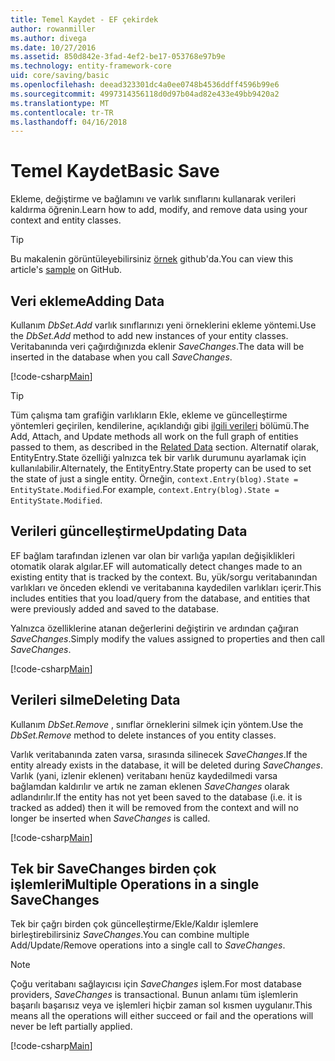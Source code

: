 ```yaml
---
title: Temel Kaydet - EF çekirdek
author: rowanmiller
ms.author: divega
ms.date: 10/27/2016
ms.assetid: 850d842e-3fad-4ef2-be17-053768e97b9e
ms.technology: entity-framework-core
uid: core/saving/basic
ms.openlocfilehash: deead323301dc4a0ee0748b4536ddff4596b99e6
ms.sourcegitcommit: 4997314356118d0d97b04ad82e433e49bb9420a2
ms.translationtype: MT
ms.contentlocale: tr-TR
ms.lasthandoff: 04/16/2018
---
```

# <a name="basic-save"></a><span data-ttu-id="67780-102">Temel Kaydet</span><span class="sxs-lookup"><span data-stu-id="67780-102">Basic Save</span></span>

<span data-ttu-id="67780-103">Ekleme, değiştirme ve bağlamını ve varlık sınıflarını kullanarak verileri kaldırma öğrenin.</span><span class="sxs-lookup"><span data-stu-id="67780-103">Learn how to add, modify, and remove data using your context and entity classes.</span></span>

> [!TIP]  
> <span data-ttu-id="67780-104">Bu makalenin görüntüleyebilirsiniz [örnek](https://github.com/aspnet/EntityFramework.Docs/tree/master/samples/core/Saving/Saving/Basics/) github'da.</span><span class="sxs-lookup"><span data-stu-id="67780-104">You can view this article's [sample](https://github.com/aspnet/EntityFramework.Docs/tree/master/samples/core/Saving/Saving/Basics/) on GitHub.</span></span>

## <a name="adding-data"></a><span data-ttu-id="67780-105">Veri ekleme</span><span class="sxs-lookup"><span data-stu-id="67780-105">Adding Data</span></span>

<span data-ttu-id="67780-106">Kullanım *DbSet.Add* varlık sınıflarınızı yeni örneklerini ekleme yöntemi.</span><span class="sxs-lookup"><span data-stu-id="67780-106">Use the *DbSet.Add* method to add new instances of your entity classes.</span></span> <span data-ttu-id="67780-107">Veritabanında veri çağırdığınızda eklenir *SaveChanges*.</span><span class="sxs-lookup"><span data-stu-id="67780-107">The data will be inserted in the database when you call *SaveChanges*.</span></span>

[!code-csharp[Main](../../../samples/core/Saving/Saving/Basics/Sample.cs#Add)]

> [!TIP]  
> <span data-ttu-id="67780-108">Tüm çalışma tam grafiğin varlıkların Ekle, ekleme ve güncelleştirme yöntemleri geçirilen, kendilerine, açıklandığı gibi [ilgili verileri](related-data.md) bölümü.</span><span class="sxs-lookup"><span data-stu-id="67780-108">The Add, Attach, and Update methods all work on the full graph of entities passed to them, as described in the [Related Data](related-data.md) section.</span></span> <span data-ttu-id="67780-109">Alternatif olarak, EntityEntry.State özelliği yalnızca tek bir varlık durumunu ayarlamak için kullanılabilir.</span><span class="sxs-lookup"><span data-stu-id="67780-109">Alternately, the EntityEntry.State property can be used to set the state of just a single entity.</span></span> <span data-ttu-id="67780-110">Örneğin, `context.Entry(blog).State = EntityState.Modified`.</span><span class="sxs-lookup"><span data-stu-id="67780-110">For example, `context.Entry(blog).State = EntityState.Modified`.</span></span>

## <a name="updating-data"></a><span data-ttu-id="67780-111">Verileri güncelleştirme</span><span class="sxs-lookup"><span data-stu-id="67780-111">Updating Data</span></span>

<span data-ttu-id="67780-112">EF bağlam tarafından izlenen var olan bir varlığa yapılan değişiklikleri otomatik olarak algılar.</span><span class="sxs-lookup"><span data-stu-id="67780-112">EF will automatically detect changes made to an existing entity that is tracked by the context.</span></span> <span data-ttu-id="67780-113">Bu, yük/sorgu veritabanından varlıkları ve önceden eklendi ve veritabanına kaydedilen varlıkları içerir.</span><span class="sxs-lookup"><span data-stu-id="67780-113">This includes entities that you load/query from the database, and entities that were previously added and saved to the database.</span></span>

<span data-ttu-id="67780-114">Yalnızca özelliklerine atanan değerlerini değiştirin ve ardından çağıran *SaveChanges*.</span><span class="sxs-lookup"><span data-stu-id="67780-114">Simply modify the values assigned to properties and then call *SaveChanges*.</span></span>

[!code-csharp[Main](../../../samples/core/Saving/Saving/Basics/Sample.cs#Update)]

## <a name="deleting-data"></a><span data-ttu-id="67780-115">Verileri silme</span><span class="sxs-lookup"><span data-stu-id="67780-115">Deleting Data</span></span>

<span data-ttu-id="67780-116">Kullanım *DbSet.Remove* , sınıflar örneklerini silmek için yöntem.</span><span class="sxs-lookup"><span data-stu-id="67780-116">Use the *DbSet.Remove* method to delete instances of you entity classes.</span></span>

<span data-ttu-id="67780-117">Varlık veritabanında zaten varsa, sırasında silinecek *SaveChanges*.</span><span class="sxs-lookup"><span data-stu-id="67780-117">If the entity already exists in the database, it will be deleted during *SaveChanges*.</span></span> <span data-ttu-id="67780-118">Varlık (yani, izlenir eklenen) veritabanı henüz kaydedilmedi varsa bağlamdan kaldırılır ve artık ne zaman eklenen *SaveChanges* olarak adlandırılır.</span><span class="sxs-lookup"><span data-stu-id="67780-118">If the entity has not yet been saved to the database (i.e. it is tracked as added) then it will be removed from the context and will no longer be inserted when *SaveChanges* is called.</span></span>

[!code-csharp[Main](../../../samples/core/Saving/Saving/Basics/Sample.cs#Remove)]

## <a name="multiple-operations-in-a-single-savechanges"></a><span data-ttu-id="67780-119">Tek bir SaveChanges birden çok işlemleri</span><span class="sxs-lookup"><span data-stu-id="67780-119">Multiple Operations in a single SaveChanges</span></span>

<span data-ttu-id="67780-120">Tek bir çağrı birden çok güncelleştirme/Ekle/Kaldır işlemlere birleştirebilirsiniz *SaveChanges*.</span><span class="sxs-lookup"><span data-stu-id="67780-120">You can combine multiple Add/Update/Remove operations into a single call to *SaveChanges*.</span></span>

> [!NOTE]  
> <span data-ttu-id="67780-121">Çoğu veritabanı sağlayıcısı için *SaveChanges* işlem.</span><span class="sxs-lookup"><span data-stu-id="67780-121">For most database providers, *SaveChanges* is transactional.</span></span> <span data-ttu-id="67780-122">Bunun anlamı tüm işlemlerin başarılı başarısız veya ve işlemleri hiçbir zaman sol kısmen uygulanır.</span><span class="sxs-lookup"><span data-stu-id="67780-122">This means  all the operations will either succeed or fail and the operations will never be left partially applied.</span></span>

[!code-csharp[Main](../../../samples/core/Saving/Saving/Basics/Sample.cs#MultipleOperations)]
